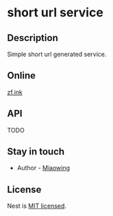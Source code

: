 # short url service

## Description

Simple short url generated service.

## Online

[zf.ink](https://zf.ink/short-url)

## API

TODO

## Stay in touch

- Author - [Miaowing](https://zf.ink)

## License

  Nest is [MIT licensed](LICENSE).
